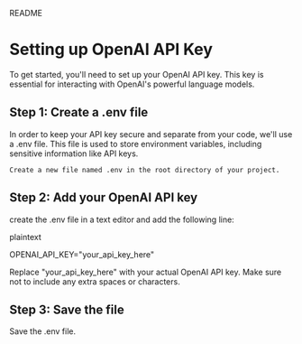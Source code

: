 README
# Setting up OpenAI API Key

To get started, you'll need to set up your OpenAI API key. This key is essential for interacting with OpenAI's powerful language models.
## Step 1: Create a .env file

In order to keep your API key secure and separate from your code, we'll use a .env file. This file is used to store environment variables, including sensitive information like API keys.

    Create a new file named .env in the root directory of your project.

## Step 2: Add your OpenAI API key

create the .env file in a text editor and add the following line:

plaintext

OPENAI_API_KEY="your_api_key_here"

Replace "your_api_key_here" with your actual OpenAI API key. Make sure not to include any extra spaces or characters.
## Step 3: Save the file

Save the .env file.
